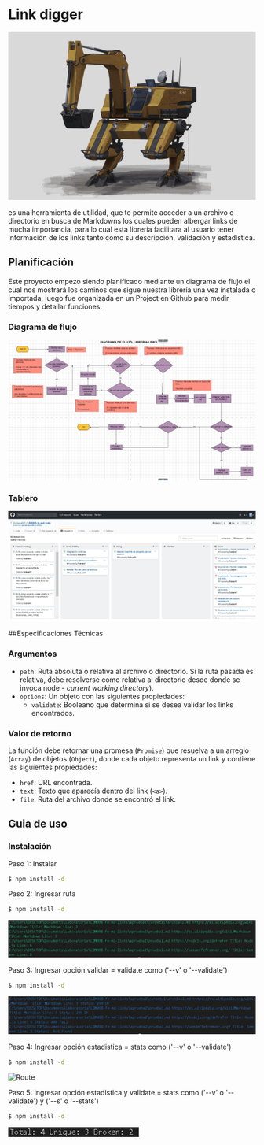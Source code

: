 # Link digger

![LinkDigger](./img/excavator.jpg)

es una herramienta de utilidad, que te permite acceder a un archivo o directorio 
en busca de Markdowns los cuales pueden albergar links de mucha importancia, para
lo cual esta librería facilitara al usuario tener información de los links tanto 
como su descripción, validación y estadística.

## Planificación

Este proyecto empezó siendo planificado mediante un diagrama de flujo el cual 
nos mostrará los caminos que sigue nuestra librería una vez instalada o importada,
luego fue organizada en un Project en Github para medir tiempos y detallar funciones. 

### Diagrama de flujo

![Diagrama](./img/diagrama.jpg)

### Tablero

![Project](./img/project.jpg)

##Especificaciones Técnicas

### Argumentos

- `path`: Ruta absoluta o relativa al archivo o directorio. Si la ruta pasada es
  relativa, debe resolverse como relativa al directorio desde donde se invoca
  node - _current working directory_).
- `options`: Un objeto con las siguientes propiedades:
  * `validate`: Booleano que determina si se desea validar los links
    encontrados.

### Valor de retorno

La función debe retornar una promesa (`Promise`) que resuelva a un arreglo
(`Array`) de objetos (`Object`), donde cada objeto representa un link y contiene
las siguientes propiedades:

- `href`: URL encontrada.
- `text`: Texto que aparecía dentro del link (`<a>`).
- `file`: Ruta del archivo donde se encontró el link.

## Guia de uso

### Instalación

Paso 1: Instalar

```sh
$ npm install -d
```

Paso 2: Ingresar ruta

```sh
$ npm install -d
```

![Route](./img/route.jpg)

Paso 3: Ingresar opción validar = validate como ('--v' o '--validate')

```sh
$ npm install -d
```

![Route](./img/validate.jpg)

Paso 4: Ingresar opción estadistica = stats como ('--v' o '--validate')

```sh
$ npm install -d
```

![Route](./img/stats.jpg)

Paso 5: Ingresar opción estadistica y validate = stats como ('--v' o '--validate') y ('--s' o '--stats')

```sh
$ npm install -d
```

![Route](./img/validateStats.jpg)


